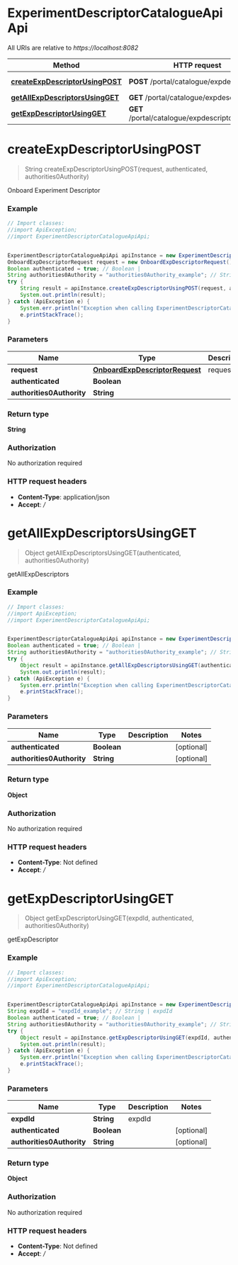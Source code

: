 # ExperimentDescriptorCatalogueApiApi

All URIs are relative to *https://localhost:8082*

Method | HTTP request | Description
------------- | ------------- | -------------
[**createExpDescriptorUsingPOST**](ExperimentDescriptorCatalogueApiApi.md#createExpDescriptorUsingPOST) | **POST** /portal/catalogue/expdescriptor | Onboard Experiment Descriptor
[**getAllExpDescriptorsUsingGET**](ExperimentDescriptorCatalogueApiApi.md#getAllExpDescriptorsUsingGET) | **GET** /portal/catalogue/expdescriptor | getAllExpDescriptors
[**getExpDescriptorUsingGET**](ExperimentDescriptorCatalogueApiApi.md#getExpDescriptorUsingGET) | **GET** /portal/catalogue/expdescriptor/{expdId} | getExpDescriptor


<a name="createExpDescriptorUsingPOST"></a>
# **createExpDescriptorUsingPOST**
> String createExpDescriptorUsingPOST(request, authenticated, authorities0Authority)

Onboard Experiment Descriptor

### Example
```java
// Import classes:
//import ApiException;
//import ExperimentDescriptorCatalogueApiApi;


ExperimentDescriptorCatalogueApiApi apiInstance = new ExperimentDescriptorCatalogueApiApi();
OnboardExpDescriptorRequest request = new OnboardExpDescriptorRequest(); // OnboardExpDescriptorRequest | request
Boolean authenticated = true; // Boolean | 
String authorities0Authority = "authorities0Authority_example"; // String | 
try {
    String result = apiInstance.createExpDescriptorUsingPOST(request, authenticated, authorities0Authority);
    System.out.println(result);
} catch (ApiException e) {
    System.err.println("Exception when calling ExperimentDescriptorCatalogueApiApi#createExpDescriptorUsingPOST");
    e.printStackTrace();
}
```

### Parameters

Name | Type | Description  | Notes
------------- | ------------- | ------------- | -------------
 **request** | [**OnboardExpDescriptorRequest**](OnboardExpDescriptorRequest.md)| request |
 **authenticated** | **Boolean**|  | [optional]
 **authorities0Authority** | **String**|  | [optional]

### Return type

**String**

### Authorization

No authorization required

### HTTP request headers

 - **Content-Type**: application/json
 - **Accept**: */*

<a name="getAllExpDescriptorsUsingGET"></a>
# **getAllExpDescriptorsUsingGET**
> Object getAllExpDescriptorsUsingGET(authenticated, authorities0Authority)

getAllExpDescriptors

### Example
```java
// Import classes:
//import ApiException;
//import ExperimentDescriptorCatalogueApiApi;


ExperimentDescriptorCatalogueApiApi apiInstance = new ExperimentDescriptorCatalogueApiApi();
Boolean authenticated = true; // Boolean | 
String authorities0Authority = "authorities0Authority_example"; // String | 
try {
    Object result = apiInstance.getAllExpDescriptorsUsingGET(authenticated, authorities0Authority);
    System.out.println(result);
} catch (ApiException e) {
    System.err.println("Exception when calling ExperimentDescriptorCatalogueApiApi#getAllExpDescriptorsUsingGET");
    e.printStackTrace();
}
```

### Parameters

Name | Type | Description  | Notes
------------- | ------------- | ------------- | -------------
 **authenticated** | **Boolean**|  | [optional]
 **authorities0Authority** | **String**|  | [optional]

### Return type

**Object**

### Authorization

No authorization required

### HTTP request headers

 - **Content-Type**: Not defined
 - **Accept**: */*

<a name="getExpDescriptorUsingGET"></a>
# **getExpDescriptorUsingGET**
> Object getExpDescriptorUsingGET(expdId, authenticated, authorities0Authority)

getExpDescriptor

### Example
```java
// Import classes:
//import ApiException;
//import ExperimentDescriptorCatalogueApiApi;


ExperimentDescriptorCatalogueApiApi apiInstance = new ExperimentDescriptorCatalogueApiApi();
String expdId = "expdId_example"; // String | expdId
Boolean authenticated = true; // Boolean | 
String authorities0Authority = "authorities0Authority_example"; // String | 
try {
    Object result = apiInstance.getExpDescriptorUsingGET(expdId, authenticated, authorities0Authority);
    System.out.println(result);
} catch (ApiException e) {
    System.err.println("Exception when calling ExperimentDescriptorCatalogueApiApi#getExpDescriptorUsingGET");
    e.printStackTrace();
}
```

### Parameters

Name | Type | Description  | Notes
------------- | ------------- | ------------- | -------------
 **expdId** | **String**| expdId |
 **authenticated** | **Boolean**|  | [optional]
 **authorities0Authority** | **String**|  | [optional]

### Return type

**Object**

### Authorization

No authorization required

### HTTP request headers

 - **Content-Type**: Not defined
 - **Accept**: */*

